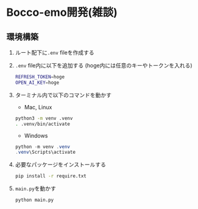 # Bocco-emo開発(雑談)

## 環境構築

1. ルート配下に`.env` fileを作成する
2. `.env` file内に以下を追加する (hoge内には任意のキーやトークンを入れる)

    ``` zsh
    REFRESH_TOKEN=hoge
    OPEN_AI_KEY=hoge
    ```

3. ターミナル内で以下のコマンドを動かす
    - Mac, Linux

    ``` zsh
    python3 -m venv .venv
    . .venv/bin/activate
    ```

    - Windows

    ``` powershell
    python -m venv .venv
    .venv\Scripts\activate
    ```

4. 必要なパッケージをインストールする

   ``` zsh
   pip install -r require.txt
   ```

5. `main.py`を動かす

   ``` zsh
   python main.py
   ```
